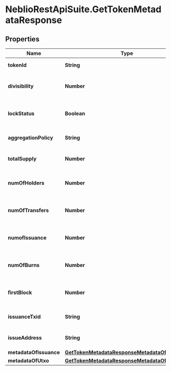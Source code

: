 # NeblioRestApiSuite.GetTokenMetadataResponse

## Properties
Name | Type | Description | Notes
------------ | ------------- | ------------- | -------------
**tokenId** | **String** | ID of the token | [optional] 
**divisibility** | **Number** | Decimal places the token is divisible to | [optional] 
**lockStatus** | **Boolean** | Whether issuance of more tokens is locked | [optional] 
**aggregationPolicy** | **String** | Whether the tokens are aggregatable | [optional] 
**totalSupply** | **Number** | Total number of tokens in supply | [optional] 
**numOfHolders** | **Number** | Total number of addresses this token is held at | [optional] 
**numOfTransfers** | **Number** | Total number of transactions of this token | [optional] 
**numofIssuance** | **Number** | Total number of times this token has been issued | [optional] 
**numOfBurns** | **Number** | Number of times tokens have been burned | [optional] 
**firstBlock** | **Number** | Block number token was issued in | [optional] 
**issuanceTxid** | **String** | TXID the token was issued with | [optional] 
**issueAddress** | **String** | Address that issued the tokens | [optional] 
**metadataOfIssuance** | [**GetTokenMetadataResponseMetadataOfIssuance**](GetTokenMetadataResponseMetadataOfIssuance.md) |  | [optional] 
**metadataOfUtxo** | [**GetTokenMetadataResponseMetadataOfIssuance**](GetTokenMetadataResponseMetadataOfIssuance.md) |  | [optional] 


